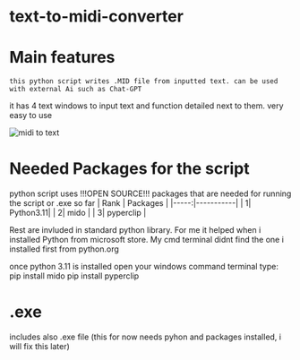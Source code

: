 # text-to-midi-converter
# Main features
`this python script writes .MID file from inputted text. can be used with external Ai such as Chat-GPT`

it has 4 text windows to input text and function detailed next to them. very easy to use

![midi to text](https://github.com/potkolainen/text-to-midi/assets/135180930/4bf9aa96-6e3f-48dd-8c8e-a383a452ff7f)

# Needed Packages for the script
python script uses  !!!OPEN SOURCE!!! packages that are needed for running the script or .exe so far
| Rank | Packages  |
|-----:|-----------|
|     1| Python3.11|
|     2| mido      |
|     3| pyperclip |

Rest are invluded in standard python library.
For me it helped when i installed Python from microsoft store. My cmd terminal didnt find the one i installed first from python.org

once python 3.11 is installed open your windows command terminal
type:
pip install mido
pip install pyperclip

# .exe
includes also .exe file (this for now needs pyhon and packages installed, i will fix this later)

